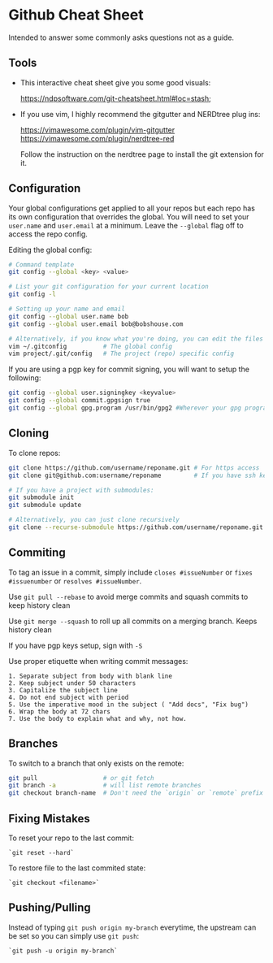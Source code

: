 # Github Cheat Sheet
Intended to answer some commonly asks questions not as a guide.

## Tools
* This interactive cheat sheet give you some good visuals:

    https://ndpsoftware.com/git-cheatsheet.html#loc=stash;

* If you use vim, I highly recommend the gitgutter and NERDtree plug ins:

    https://vimawesome.com/plugin/vim-gitgutter
    https://vimawesome.com/plugin/nerdtree-red

    Follow the instruction on the nerdtree page to install the git extension for it.

## Configuration

Your global configurations get applied to all your repos but each repo has its own
configuration that overrides the global. You will need to set your `user.name` and
`user.email` at a minimum. Leave the `--global` flag off to access the repo config.

Editing the global config:

```bash
# Command template
git config --global <key> <value>

# List your git configuration for your current location
git config -l

# Setting up your name and email
git config --global user.name bob
git config --global user.email bob@bobshouse.com

# Alternatively, if you know what you're doing, you can edit the files
vim ~/.gitconfig          # The global config
vim project/.git/config   # The project (repo) specific config
```

If you are using a pgp key for commit signing, you will want to setup the following:

```bash
git config --global user.signingkey <keyvalue>
git config --global commit.gpgsign true
git config --global gpg.program /usr/bin/gpg2 #Wherever your gpg program is
```
    
## Cloning

To clone repos:

```bash
git clone https://github.com/username/reponame.git # For https access
git clone git@github.com:username/reponame         # If you have ssh keys configured

# If you have a project with submodules:
git submodule init
git submodule update

# Alternatively, you can just clone recursively
git clone --recurse-submodule https://github.com/username/reponame.git
```

## Commiting

To tag an issue in a commit, simply include `closes #issueNumber` or `fixes #issuenumber` or
`resolves #issueNumber`.

Use `git pull --rebase` to avoid merge commits and squash commits to keep history clean

Use `git merge --squash` to roll up all commits on a merging branch. Keeps history clean

If you have pgp keys setup, sign with `-S`

Use proper etiquette when writing commit messages:

    1. Separate subject from body with blank line
    2. Keep subject under 50 characters
    3. Capitalize the subject line
    4. Do not end subject with period
    5. Use the imperative mood in the subject ( "Add docs", "Fix bug")
    6. Wrap the body at 72 chars
    7. Use the body to explain what and why, not how.

## Branches

To switch to a branch that only exists on the remote:

```bash
git pull                  # or git fetch
git branch -a             # will list remote branches
git checkout branch-name  # Don't need the `origin` or `remote` prefix
```

## Fixing Mistakes

To reset your repo to the last commit:

    `git reset --hard`

To restore file to the last commited state:

    `git checkout <filename>`

## Pushing/Pulling

Instead of typing `git push origin my-branch` everytime, the upstream can be set so
you can simply use `git push`:

    `git push -u origin my-branch`



